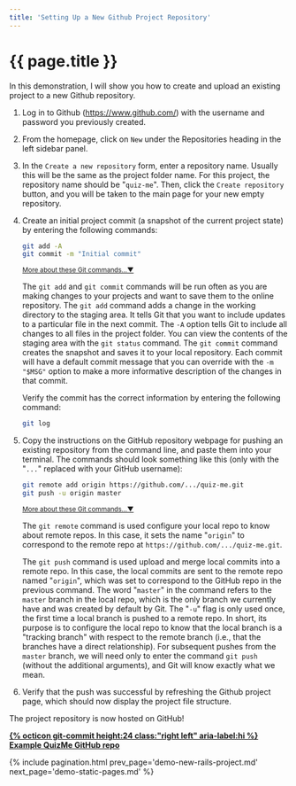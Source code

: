 ```yaml
---
title: 'Setting Up a New Github Project Repository'
---
```


# {{ page.title }}

In this demonstration, I will show you how to create and upload an existing project to a new Github repository.

1. Log in to Github (<https://www.github.com/>) with the username and password you previously created.

1. From the homepage, click on `New` under the Repositories heading in the left sidebar panel.

1. In the `Create a new repository` form, enter a repository name. Usually this will be the same as the project folder name. For this project, the repository name should be "`quiz-me`". Then, click the `Create repository` button, and you will be taken to the main page for your new empty repository.

1. Create an initial project commit (a snapshot of the current project state) by entering the following commands:

    ```bash
    git add -A
    git commit -m "Initial commit"
    ```

    <span class="ml-2 text-nowrap"><small><a class="text-muted" data-toggle="collapse" href="#moreDetails0-5" role="button" aria-expanded="false" aria-controls="moreDetails0-5">More about these Git commands...▼</a></small></span>

    <div class="collapse" id="moreDetails0-5">
    <p class="text-muted mr-3 ml-3">
    The <code>git add</code> and <code>git commit</code> commands will be run often as you are making changes to your projects and want to save them to the online repository. The <code>git add</code> command adds a change in the working directory to the staging area. It tells Git that you want to include updates to a particular file in the next commit. The <code>-A</code> option tells Git to include all changes to all files in the project folder. You can view the contents of the staging area with the <code>git status</code> command. The <code>git commit</code> command creates the snapshot and saves it to your local repository. Each commit will have a default commit message that you can override with the <code>-m "$MSG"</code> option to make a more informative description of the changes in that commit.
    </p>
    </div>

    Verify the commit has the correct information by entering the following command:

    ```bash
    git log
    ```

1. Copy the instructions on the GitHub repository webpage for pushing an existing repository from the command line, and paste them into your terminal. The commands should look something like this (only with the "`...`" replaced with your GitHub username):

    ```bash
    git remote add origin https://github.com/.../quiz-me.git
    git push -u origin master
    ```

    <span class="ml-2 text-nowrap"><small><a class="text-muted" data-toggle="collapse" href="#moreDetails0-6" role="button" aria-expanded="false" aria-controls="moreDetails0-6">More about these Git commands...▼</a></small></span>

    <div class="collapse" id="moreDetails0-6">
    <p class="text-muted mr-3 ml-3">
    The <code>git remote</code> command is used configure your local repo to know about remote repos. In this case, it sets the name "<code>origin</code>" to correspond to the remote repo at <code>https://github.com/.../quiz-me.git</code>.
    </p>
    <p class="text-muted mr-3 ml-3">
    The <code>git push</code> command is used upload and merge local commits into a remote repo. In this case, the local commits are sent to the remote repo named "<code>origin</code>", which was set to correspond to the GitHub repo in the previous command. The word "<code>master</code>" in the command refers to the <code>master</code> branch in the local repo, which is the only branch we currently have and was created by default by Git. The "<code>-u</code>" flag is only used once, the first time a local branch is pushed to a remote repo. In short, its purpose is to configure the local repo to know that the local branch is a "tracking branch" with respect to the remote branch (i.e., that the branches have a direct relationship). For subsequent pushes from the <code>master</code> branch, we will need only to enter the command <code>git push</code> (without the additional arguments), and Git will know exactly what we mean.
    </p>
    </div>

1. Verify that the push was successful by refreshing the Github project page, which should now display the project file structure.

The project repository is now hosted on GitHub!

**[{% octicon git-commit height:24 class:"right left" aria-label:hi %} Example QuizMe GitHub repo](https://github.com/human-se/quiz-me-2020)**

{% include pagination.html prev_page='demo-new-rails-project.md' next_page='demo-static-pages.md' %}
